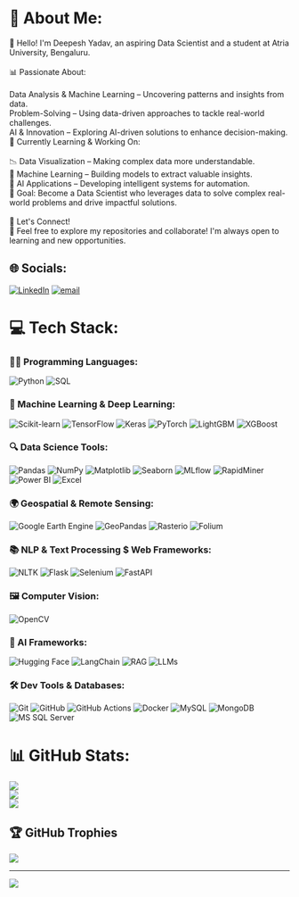 # 💫 About Me:
👋 Hello! I'm Deepesh Yadav, an aspiring Data Scientist and a student at Atria University, Bengaluru.<br><br>📊 Passionate About:<br><br>Data Analysis & Machine Learning – Uncovering patterns and insights from data.<br>Problem-Solving – Using data-driven approaches to tackle real-world challenges.<br>AI & Innovation – Exploring AI-driven solutions to enhance decision-making.<br>🚀 Currently Learning & Working On:<br><br>      📉 Data Visualization – Making complex data more understandable.<br>      🤖 Machine Learning – Building models to extract valuable insights.<br>      🧠 AI Applications – Developing intelligent systems for automation.<br>      🎯 Goal: Become a Data Scientist who leverages data to solve complex real-world problems and drive impactful solutions.<br><br>🔗 Let's Connect!<br>📂 Feel free to explore my repositories and collaborate! I'm always open to learning and new opportunities.


## 🌐 Socials:
[![LinkedIn](https://img.shields.io/badge/LinkedIn-%230077B5.svg?logo=linkedin&logoColor=white)](https://www.linkedin.com/in/deepesh-yadav-b29a29250/)  [![email](https://img.shields.io/badge/Email-D14836?logo=gmail&logoColor=white)](mailto:deepeshyadav760@gmail.com) 

# 💻 Tech Stack:

### 👨‍💻 Programming Languages:
![Python](https://img.shields.io/badge/python-3670A0?style=for-the-badge&logo=python&logoColor=ffdd54)
![SQL](https://img.shields.io/badge/SQL-336791?style=for-the-badge&logo=postgresql&logoColor=white)

### 🧠 Machine Learning & Deep Learning:
![Scikit-learn](https://img.shields.io/badge/scikit--learn-%23F7931E.svg?style=for-the-badge&logo=scikit-learn&logoColor=white)
![TensorFlow](https://img.shields.io/badge/TensorFlow-%23FF6F00.svg?style=for-the-badge&logo=TensorFlow&logoColor=white)
![Keras](https://img.shields.io/badge/Keras-%23D00000.svg?style=for-the-badge&logo=Keras&logoColor=white)
![PyTorch](https://img.shields.io/badge/PyTorch-%23EE4C2C.svg?style=for-the-badge&logo=PyTorch&logoColor=white)
![LightGBM](https://img.shields.io/badge/LightGBM-8CB369?style=for-the-badge&logo=lightgbm&logoColor=white)
![XGBoost](https://img.shields.io/badge/XGBoost-D1410C?style=for-the-badge&logo=python&logoColor=white)

### 🔍 Data Science Tools:
![Pandas](https://img.shields.io/badge/pandas-%23150458.svg?style=for-the-badge&logo=pandas&logoColor=white)
![NumPy](https://img.shields.io/badge/numpy-%23013243.svg?style=for-the-badge&logo=numpy&logoColor=white)
![Matplotlib](https://img.shields.io/badge/Matplotlib-%23ffffff.svg?style=for-the-badge&logo=Matplotlib&logoColor=black)
![Seaborn](https://img.shields.io/badge/Seaborn-2096F3?style=for-the-badge&logo=seaborn&logoColor=white)
![MLflow](https://img.shields.io/badge/mlflow-%23d9ead3.svg?style=for-the-badge&logo=numpy&logoColor=blue)
![RapidMiner](https://img.shields.io/badge/RapidMiner-FF6F00?style=for-the-badge&logo=rapidminer&logoColor=white)
![Power BI](https://img.shields.io/badge/power_bi-F2C811?style=for-the-badge&logo=powerbi&logoColor=black)
![Excel](https://img.shields.io/badge/Excel-217346?style=for-the-badge&logo=microsoft-excel&logoColor=white)

### 🌍 Geospatial & Remote Sensing:
![Google Earth Engine](https://img.shields.io/badge/GEE-34A853?style=for-the-badge&logo=googleearth&logoColor=white)
![GeoPandas](https://img.shields.io/badge/GeoPandas-1F567D?style=for-the-badge&logo=python&logoColor=white)
![Rasterio](https://img.shields.io/badge/Rasterio-808080?style=for-the-badge&logo=python&logoColor=white)
![Folium](https://img.shields.io/badge/Folium-4B8BBE?style=for-the-badge&logo=python&logoColor=white)

### 📚 NLP & Text Processing $ Web Frameworks:
![NLTK](https://img.shields.io/badge/NLTK-%2332CD32.svg?style=for-the-badge&logo=python&logoColor=white)
![Flask](https://img.shields.io/badge/flask-%23000.svg?style=for-the-badge&logo=flask&logoColor=white)
![Selenium](https://img.shields.io/badge/Selenium-43B02A?style=for-the-badge&logo=selenium&logoColor=white)
![FastAPI](https://img.shields.io/badge/FastAPI-005571?style=for-the-badge&logo=fastapi&logoColor=white)

### 🖼️ Computer Vision:
![OpenCV](https://img.shields.io/badge/opencv-%23white.svg?style=for-the-badge&logo=opencv&logoColor=white)

### 🧠 AI Frameworks:
![Hugging Face](https://img.shields.io/badge/HuggingFace-FFD21F?style=for-the-badge&logo=huggingface&logoColor=black)
![LangChain](https://img.shields.io/badge/LangChain-FF9900?style=for-the-badge&logo=python&logoColor=white)
![RAG](https://img.shields.io/badge/RAGs-8E44AD?style=for-the-badge&logo=OpenAI&logoColor=white)
![LLMs](https://img.shields.io/badge/LLMs-0A66C2?style=for-the-badge&logo=OpenAI&logoColor=white)

### 🛠️ Dev Tools & Databases:
![Git](https://img.shields.io/badge/git-%23F05033.svg?style=for-the-badge&logo=git&logoColor=white)
![GitHub](https://img.shields.io/badge/github-%23121011.svg?style=for-the-badge&logo=github&logoColor=white)
![GitHub Actions](https://img.shields.io/badge/github%20actions-%232671E5.svg?style=for-the-badge&logo=githubactions&logoColor=white)
![Docker](https://img.shields.io/badge/docker-%230db7ed.svg?style=for-the-badge&logo=docker&logoColor=white)
![MySQL](https://img.shields.io/badge/mysql-4479A1.svg?style=for-the-badge&logo=mysql&logoColor=white)
![MongoDB](https://img.shields.io/badge/MongoDB-%234ea94b.svg?style=for-the-badge&logo=mongodb&logoColor=white)
![MS SQL Server](https://img.shields.io/badge/Microsoft%20SQL%20Server-CC2927?style=for-the-badge&logo=microsoft%20sql%20server&logoColor=white)

# 📊 GitHub Stats:
![](https://github-readme-stats.vercel.app/api?username=deepeshyadav760&theme=dark&hide_border=false&include_all_commits=false&count_private=false)<br/>
![](https://github-readme-streak-stats.herokuapp.com/?user=deepeshyadav760&theme=dark&hide_border=false)<br/>
![](https://github-readme-stats.vercel.app/api/top-langs/?username=deepeshyadav760&theme=dark&hide_border=false&include_all_commits=false&count_private=false&layout=compact)

## 🏆 GitHub Trophies
![](https://github-profile-trophy.vercel.app/?username=deepeshyadav760&theme=radical&no-frame=false&no-bg=false&margin-w=4)

---
[![](https://visitcount.itsvg.in/api?id=deepeshyadav760&icon=0&color=0)](https://visitcount.itsvg.in)
